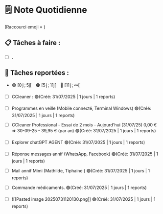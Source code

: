# 🗒️ Note Quotidienne

(Raccourci emoji = )

## 📋 Tâches à faire :

- [ ] .


## 📌 Tâches reportées :

- 🟢 [0 j ; 5j[ 🟠 [5 j ; 11j[ 🔴 [11 j ; ∞[


- [ ] CCleaner : 🟢(Créé: 31/07/2025 | 1 jours | 1 reports)
- [ ] Programmes en veille (Mobile connecté, Terminal Windows) 🟢(Créé: 31/07/2025 | 1 jours | 1 reports)
- [ ] CCleaner Professional - Essai de 2 mois - Aujourd'hui (31/07/25) 0,00 € => 30-09-25 - 39,95 € (par an) 🟢(Créé: 31/07/2025 | 1 jours | 1 reports)
- [ ] Explorer chatGPT AGENT 🟢(Créé: 31/07/2025 | 1 jours | 1 reports)
- [ ] Réponse messages annif (WhatsApp, Facebook) 🟢(Créé: 31/07/2025 | 1 jours | 1 reports)
- [ ] Mail annif Mimi (Mathilde, Tiphaine ) 🟢(Créé: 31/07/2025 | 1 jours | 1 reports)
- [ ] Commande médicaments. 🟢(Créé: 31/07/2025 | 1 jours | 1 reports)
- [ ] ![[Pasted image 20250731120130.png]] 🟢(Créé: 31/07/2025 | 1 jours | 1 reports)




